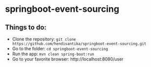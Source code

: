 # springboot-event-sourcing

## Things to do:
+ Clone the repository: `git clone https://github.com/hendisantika/springboot-event-sourcing.git`
+ Go to the folder: `cd springboot-event-sourcing`
+ Run the app: `mvn clean spring-boot:run`
+ Go to your favorite browser: http://localhost:8080/user
